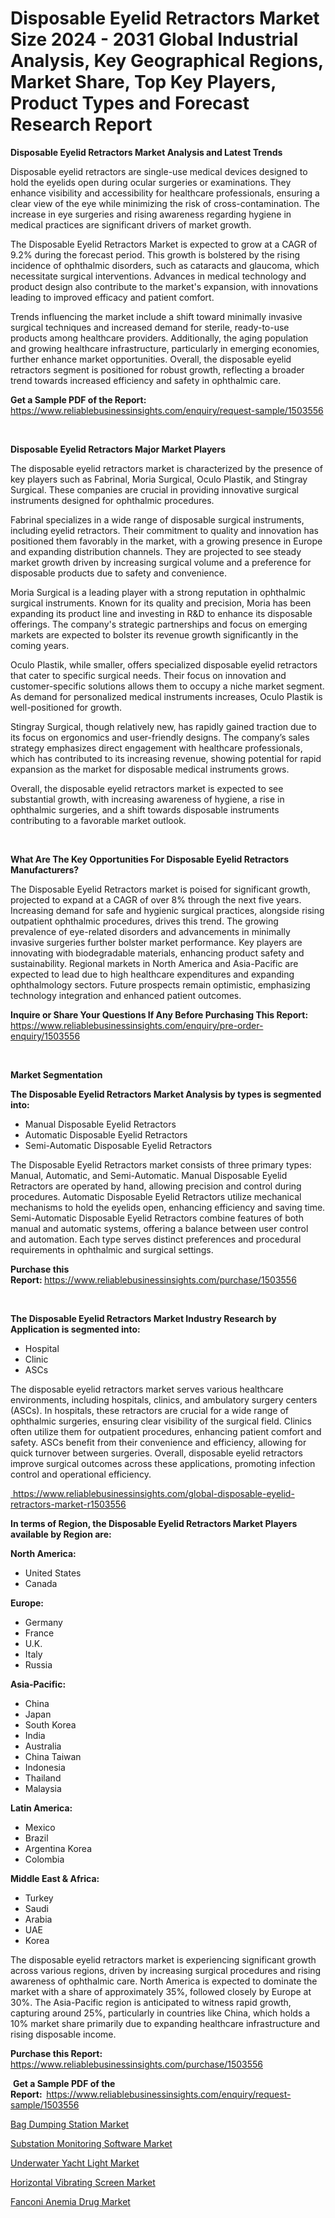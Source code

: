 <p><h1>Disposable Eyelid Retractors Market Size 2024 - 2031 Global Industrial Analysis, Key Geographical Regions, Market Share, Top Key Players, Product Types and Forecast Research Report</h1></p><p><strong>Disposable Eyelid Retractors Market Analysis and Latest Trends</strong></p>
<p><p>Disposable eyelid retractors are single-use medical devices designed to hold the eyelids open during ocular surgeries or examinations. They enhance visibility and accessibility for healthcare professionals, ensuring a clear view of the eye while minimizing the risk of cross-contamination. The increase in eye surgeries and rising awareness regarding hygiene in medical practices are significant drivers of market growth.</p><p>The Disposable Eyelid Retractors Market is expected to grow at a CAGR of 9.2% during the forecast period. This growth is bolstered by the rising incidence of ophthalmic disorders, such as cataracts and glaucoma, which necessitate surgical interventions. Advances in medical technology and product design also contribute to the market's expansion, with innovations leading to improved efficacy and patient comfort. </p><p>Trends influencing the market include a shift toward minimally invasive surgical techniques and increased demand for sterile, ready-to-use products among healthcare providers. Additionally, the aging population and growing healthcare infrastructure, particularly in emerging economies, further enhance market opportunities. Overall, the disposable eyelid retractors segment is positioned for robust growth, reflecting a broader trend towards increased efficiency and safety in ophthalmic care.</p></p>
<p><strong>Get a Sample PDF of the Report:&nbsp;</strong> <a href="https://www.reliablebusinessinsights.com/enquiry/request-sample/1503556?utm_campaign=57&utm_medium=2&utm_source=Github&utm_content=ia&utm_term=27092024&utm_id=disposable-eyelid-retractors">https://www.reliablebusinessinsights.com/enquiry/request-sample/1503556</a></p>
<p>&nbsp;</p>
<p><strong>Disposable Eyelid Retractors Major Market Players</strong></p>
<p><p>The disposable eyelid retractors market is characterized by the presence of key players such as Fabrinal, Moria Surgical, Oculo Plastik, and Stingray Surgical. These companies are crucial in providing innovative surgical instruments designed for ophthalmic procedures.</p><p>Fabrinal specializes in a wide range of disposable surgical instruments, including eyelid retractors. Their commitment to quality and innovation has positioned them favorably in the market, with a growing presence in Europe and expanding distribution channels. They are projected to see steady market growth driven by increasing surgical volume and a preference for disposable products due to safety and convenience.</p><p>Moria Surgical is a leading player with a strong reputation in ophthalmic surgical instruments. Known for its quality and precision, Moria has been expanding its product line and investing in R&D to enhance its disposable offerings. The company's strategic partnerships and focus on emerging markets are expected to bolster its revenue growth significantly in the coming years.</p><p>Oculo Plastik, while smaller, offers specialized disposable eyelid retractors that cater to specific surgical needs. Their focus on innovation and customer-specific solutions allows them to occupy a niche market segment. As demand for personalized medical instruments increases, Oculo Plastik is well-positioned for growth.</p><p>Stingray Surgical, though relatively new, has rapidly gained traction due to its focus on ergonomics and user-friendly designs. The company’s sales strategy emphasizes direct engagement with healthcare professionals, which has contributed to its increasing revenue, showing potential for rapid expansion as the market for disposable medical instruments grows.</p><p>Overall, the disposable eyelid retractors market is expected to see substantial growth, with increasing awareness of hygiene, a rise in ophthalmic surgeries, and a shift towards disposable instruments contributing to a favorable market outlook.</p></p>
<p>&nbsp;</p>
<p><strong>What Are The Key Opportunities For Disposable Eyelid Retractors Manufacturers?</strong></p>
<p><p>The Disposable Eyelid Retractors market is poised for significant growth, projected to expand at a CAGR of over 8% through the next five years. Increasing demand for safe and hygienic surgical practices, alongside rising outpatient ophthalmic procedures, drives this trend. The growing prevalence of eye-related disorders and advancements in minimally invasive surgeries further bolster market performance. Key players are innovating with biodegradable materials, enhancing product safety and sustainability. Regional markets in North America and Asia-Pacific are expected to lead due to high healthcare expenditures and expanding ophthalmology sectors. Future prospects remain optimistic, emphasizing technology integration and enhanced patient outcomes.</p></p>
<p><strong>Inquire or Share Your Questions If Any Before Purchasing This Report:</strong> <a href="https://www.reliablebusinessinsights.com/enquiry/pre-order-enquiry/1503556?utm_campaign=57&utm_medium=2&utm_source=Github&utm_content=ia&utm_term=27092024&utm_id=disposable-eyelid-retractors">https://www.reliablebusinessinsights.com/enquiry/pre-order-enquiry/1503556</a></p>
<p>&nbsp;</p>
<p><strong>Market Segmentation</strong></p>
<p><strong>The Disposable Eyelid Retractors Market Analysis by types is segmented into:</strong></p>
<p><ul><li>Manual Disposable Eyelid Retractors</li><li>Automatic Disposable Eyelid Retractors</li><li>Semi-Automatic Disposable Eyelid Retractors</li></ul></p>
<p><p>The Disposable Eyelid Retractors market consists of three primary types: Manual, Automatic, and Semi-Automatic. Manual Disposable Eyelid Retractors are operated by hand, allowing precision and control during procedures. Automatic Disposable Eyelid Retractors utilize mechanical mechanisms to hold the eyelids open, enhancing efficiency and saving time. Semi-Automatic Disposable Eyelid Retractors combine features of both manual and automatic systems, offering a balance between user control and automation. Each type serves distinct preferences and procedural requirements in ophthalmic and surgical settings.</p></p>
<p><strong>Purchase this Report:&nbsp;</strong><a href="https://www.reliablebusinessinsights.com/purchase/1503556?utm_campaign=57&utm_medium=2&utm_source=Github&utm_content=ia&utm_term=27092024&utm_id=disposable-eyelid-retractors">https://www.reliablebusinessinsights.com/purchase/1503556</a></p>
<p>&nbsp;</p>
<p><strong>The Disposable Eyelid Retractors Market Industry Research by Application is segmented into:</strong></p>
<p><ul><li>Hospital</li><li>Clinic</li><li>ASCs</li></ul></p>
<p><p>The disposable eyelid retractors market serves various healthcare environments, including hospitals, clinics, and ambulatory surgery centers (ASCs). In hospitals, these retractors are crucial for a wide range of ophthalmic surgeries, ensuring clear visibility of the surgical field. Clinics often utilize them for outpatient procedures, enhancing patient comfort and safety. ASCs benefit from their convenience and efficiency, allowing for quick turnover between surgeries. Overall, disposable eyelid retractors improve surgical outcomes across these applications, promoting infection control and operational efficiency.</p></p>
<p><a href="https://www.reliablebusinessinsights.com/global-disposable-eyelid-retractors-market-r1503556?utm_campaign=57&utm_medium=2&utm_source=Github&utm_content=ia&utm_term=27092024&utm_id=disposable-eyelid-retractors">&nbsp;https://www.reliablebusinessinsights.com/global-disposable-eyelid-retractors-market-r1503556</a></p>
<p><strong>In terms of Region, the Disposable Eyelid Retractors Market Players available by Region are:</strong></p>
<p>
    <p> <strong> North America: </strong>
        <ul>
            <li>United States</li>
            <li>Canada</li>
        </ul>
        </p> 
    <p> <strong> Europe: </strong>
        <ul>
            <li>Germany</li>
            <li>France</li>
            <li>U.K.</li>
            <li>Italy</li>
            <li>Russia</li>
        </ul>
        </p> 
    <p> <strong> Asia-Pacific: </strong>
        <ul>
            <li>China</li>
            <li>Japan</li>
            <li>South Korea</li>
            <li>India</li>
            <li>Australia</li>
            <li>China Taiwan</li>
            <li>Indonesia</li>
            <li>Thailand</li>
            <li>Malaysia</li>
        </ul>
        </p> 
    <p> <strong> Latin America: </strong>
        <ul>
            <li>Mexico</li>
            <li>Brazil</li>
            <li>Argentina Korea</li>
            <li>Colombia</li>
        </ul>
        </p> 
    <p> <strong> Middle East & Africa: </strong>
        <ul>
            <li>Turkey</li>
            <li>Saudi</li>
            <li>Arabia</li>
            <li>UAE</li>
            <li>Korea</li>
        </ul>
    </p>
    </p>
<p><p>The disposable eyelid retractors market is experiencing significant growth across various regions, driven by increasing surgical procedures and rising awareness of ophthalmic care. North America is expected to dominate the market with a share of approximately 35%, followed closely by Europe at 30%. The Asia-Pacific region is anticipated to witness rapid growth, capturing around 25%, particularly in countries like China, which holds a 10% market share primarily due to expanding healthcare infrastructure and rising disposable income.</p></p>
<p><strong>Purchase this Report: </strong><a href="https://www.reliablebusinessinsights.com/purchase/1503556?utm_campaign=57&utm_medium=2&utm_source=Github&utm_content=ia&utm_term=27092024&utm_id=disposable-eyelid-retractors">https://www.reliablebusinessinsights.com/purchase/1503556</a></p>
<p>&nbsp;<strong>Get a Sample PDF of the Report:&nbsp;&nbsp;</strong><a href="https://www.reliablebusinessinsights.com/enquiry/request-sample/1503556?utm_campaign=57&utm_medium=2&utm_source=Github&utm_content=ia&utm_term=27092024&utm_id=disposable-eyelid-retractors">https://www.reliablebusinessinsights.com/enquiry/request-sample/1503556</a></p>
<p><strong></strong></p>
<p><p><a href="https://www.linkedin.com/pulse/role-bag-dumping-station-market-applications-industrycommercialothers-bbp6e?trackingId=Dcj2cBJtQ6KCSqe1fEuk4Q%3D%3D&utm_campaign=57&utm_medium=2&utm_source=Github&utm_content=ia&utm_term=27092024&utm_id=disposable-eyelid-retractors">Bag Dumping Station Market</a></p><p><a href="https://github.com/MaryNelson695/Market-Research-Report-List-1/blob/main/substation-monitoring-software-market.md?utm_campaign=57&utm_medium=2&utm_source=Github&utm_content=ia&utm_term=27092024&utm_id=disposable-eyelid-retractors">Substation Monitoring Software Market</a></p><p><a href="https://issuu.com/reportprime-2/docs/underwater-yacht-light-market-size-_bc10be47c89b37?utm_campaign=57&utm_medium=2&utm_source=Github&utm_content=ia&utm_term=27092024&utm_id=disposable-eyelid-retractors">Underwater Yacht Light Market</a></p><p><a href="https://www.linkedin.com/pulse/insights-horizontal-vibrating-screen-market-size-which-expanding-la7qe?trackingId=DC5IDi%2FjTbSu3r%2BoTtEgdw%3D%3D&utm_campaign=57&utm_medium=2&utm_source=Github&utm_content=ia&utm_term=27092024&utm_id=disposable-eyelid-retractors">Horizontal Vibrating Screen Market</a></p><p><a href="https://github.com/gailasejs/Market-Research-Report-List-1/blob/main/fanconi-anemia-drug-market.md?utm_campaign=57&utm_medium=2&utm_source=Github&utm_content=ia&utm_term=27092024&utm_id=disposable-eyelid-retractors">Fanconi Anemia Drug Market</a></p></p>